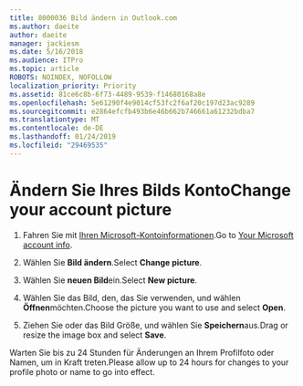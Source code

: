 ```yaml
---
title: 8000036 Bild ändern in Outlook.com
ms.author: daeite
author: daeite
manager: jackiesm
ms.date: 5/16/2018
ms.audience: ITPro
ms.topic: article
ROBOTS: NOINDEX, NOFOLLOW
localization_priority: Priority
ms.assetid: 81ce6c8b-6f73-4489-9539-f14680168a8e
ms.openlocfilehash: 5e61290f4e9014cf53fc2f6af20c197d23ac9289
ms.sourcegitcommit: e2864efcfb493b6e46b662b746661a61232bdba7
ms.translationtype: MT
ms.contentlocale: de-DE
ms.lasthandoff: 01/24/2019
ms.locfileid: "29469535"
---
```

# <a name="change-your-account-picture"></a><span data-ttu-id="d16d8-102">Ändern Sie Ihres Bilds Konto</span><span class="sxs-lookup"><span data-stu-id="d16d8-102">Change your account picture</span></span>

1. <span data-ttu-id="d16d8-103">Fahren Sie mit [Ihren Microsoft-Kontoinformationen](https://go.microsoft.com/fwlink/p/?linkid=860841).</span><span class="sxs-lookup"><span data-stu-id="d16d8-103">Go to [Your Microsoft account info](https://go.microsoft.com/fwlink/p/?linkid=860841).</span></span>
    
2. <span data-ttu-id="d16d8-104">Wählen Sie **Bild ändern**.</span><span class="sxs-lookup"><span data-stu-id="d16d8-104">Select **Change picture**.</span></span> 
    
3. <span data-ttu-id="d16d8-105">Wählen Sie **neuen Bild**ein.</span><span class="sxs-lookup"><span data-stu-id="d16d8-105">Select **New picture**.</span></span> 
    
4. <span data-ttu-id="d16d8-106">Wählen Sie das Bild, den, das Sie verwenden, und wählen **Öffnen**möchten.</span><span class="sxs-lookup"><span data-stu-id="d16d8-106">Choose the picture you want to use and select **Open**.</span></span> 
    
5. <span data-ttu-id="d16d8-107">Ziehen Sie oder das Bild Größe, und wählen Sie **Speichern**aus.</span><span class="sxs-lookup"><span data-stu-id="d16d8-107">Drag or resize the image box and select **Save**.</span></span> 
    
<span data-ttu-id="d16d8-108">Warten Sie bis zu 24 Stunden für Änderungen an Ihrem Profilfoto oder Namen, um in Kraft treten.</span><span class="sxs-lookup"><span data-stu-id="d16d8-108">Please allow up to 24 hours for changes to your profile photo or name to go into effect.</span></span>
  

